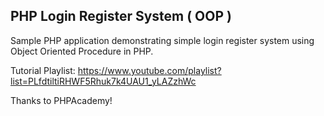 ## PHP Login Register System ( OOP )

Sample PHP application demonstrating simple login register system using Object Oriented Procedure in PHP.

Tutorial Playlist: https://www.youtube.com/playlist?list=PLfdtiltiRHWF5Rhuk7k4UAU1_yLAZzhWc

Thanks to PHPAcademy!